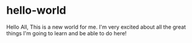 # hello-world

Hello All,
This is a new world for me. I'm very excited about all the great things I'm going to learn and be able to do here!
